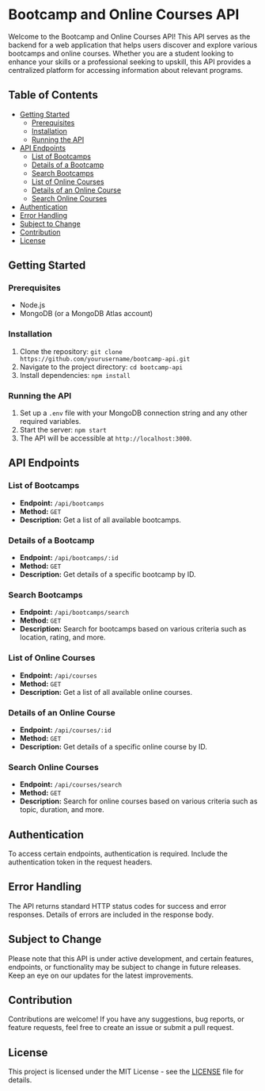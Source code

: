 # Bootcamp and Online Courses API

Welcome to the Bootcamp and Online Courses API! This API serves as the backend for a web application that helps users discover and explore various bootcamps and online courses. Whether you are a student looking to enhance your skills or a professional seeking to upskill, this API provides a centralized platform for accessing information about relevant programs.

## Table of Contents
- [Getting Started](#getting-started)
  - [Prerequisites](#prerequisites)
  - [Installation](#installation)
  - [Running the API](#running-the-api)
- [API Endpoints](#api-endpoints)
  - [List of Bootcamps](#list-of-bootcamps)
  - [Details of a Bootcamp](#details-of-a-bootcamp)
  - [Search Bootcamps](#search-bootcamps)
  - [List of Online Courses](#list-of-online-courses)
  - [Details of an Online Course](#details-of-an-online-course)
  - [Search Online Courses](#search-online-courses)
- [Authentication](#authentication)
- [Error Handling](#error-handling)
- [Subject to Change](#subject-to-change)
- [Contribution](#contribution)
- [License](#license)

## Getting Started

### Prerequisites
- Node.js
- MongoDB (or a MongoDB Atlas account)

### Installation
1. Clone the repository: `git clone https://github.com/yourusername/bootcamp-api.git`
2. Navigate to the project directory: `cd bootcamp-api`
3. Install dependencies: `npm install`

### Running the API
1. Set up a `.env` file with your MongoDB connection string and any other required variables.
2. Start the server: `npm start`
3. The API will be accessible at `http://localhost:3000`.

## API Endpoints

### List of Bootcamps
- **Endpoint:** `/api/bootcamps`
- **Method:** `GET`
- **Description:** Get a list of all available bootcamps.

### Details of a Bootcamp
- **Endpoint:** `/api/bootcamps/:id`
- **Method:** `GET`
- **Description:** Get details of a specific bootcamp by ID.

### Search Bootcamps
- **Endpoint:** `/api/bootcamps/search`
- **Method:** `GET`
- **Description:** Search for bootcamps based on various criteria such as location, rating, and more.

### List of Online Courses
- **Endpoint:** `/api/courses`
- **Method:** `GET`
- **Description:** Get a list of all available online courses.

### Details of an Online Course
- **Endpoint:** `/api/courses/:id`
- **Method:** `GET`
- **Description:** Get details of a specific online course by ID.

### Search Online Courses
- **Endpoint:** `/api/courses/search`
- **Method:** `GET`
- **Description:** Search for online courses based on various criteria such as topic, duration, and more.

## Authentication

To access certain endpoints, authentication is required. Include the authentication token in the request headers.

## Error Handling

The API returns standard HTTP status codes for success and error responses. Details of errors are included in the response body.

## Subject to Change

Please note that this API is under active development, and certain features, endpoints, or functionality may be subject to change in future releases. Keep an eye on our updates for the latest improvements.

## Contribution

Contributions are welcome! If you have any suggestions, bug reports, or feature requests, feel free to create an issue or submit a pull request.

## License

This project is licensed under the MIT License - see the [LICENSE](LICENSE) file for details.